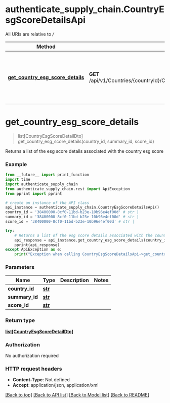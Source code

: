 # authenticate_supply_chain.CountryEsgScoreDetailsApi

All URIs are relative to */*

Method | HTTP request | Description
------------- | ------------- | -------------
[**get_country_esg_score_details**](CountryEsgScoreDetailsApi.md#get_country_esg_score_details) | **GET** /api/v1/Countries/{countryId}/CountryEsgSummaries/{summaryId}/CountryEsgScores/{scoreId}/CountryEsgScoreDetails | Returns a list of the esg score details associated with the country esg score

# **get_country_esg_score_details**
> list[CountryEsgScoreDetailDto] get_country_esg_score_details(country_id, summary_id, score_id)

Returns a list of the esg score details associated with the country esg score

### Example
```python
from __future__ import print_function
import time
import authenticate_supply_chain
from authenticate_supply_chain.rest import ApiException
from pprint import pprint

# create an instance of the API class
api_instance = authenticate_supply_chain.CountryEsgScoreDetailsApi()
country_id = '38400000-8cf0-11bd-b23e-10b96e4ef00d' # str | 
summary_id = '38400000-8cf0-11bd-b23e-10b96e4ef00d' # str | 
score_id = '38400000-8cf0-11bd-b23e-10b96e4ef00d' # str | 

try:
    # Returns a list of the esg score details associated with the country esg score
    api_response = api_instance.get_country_esg_score_details(country_id, summary_id, score_id)
    pprint(api_response)
except ApiException as e:
    print("Exception when calling CountryEsgScoreDetailsApi->get_country_esg_score_details: %s\n" % e)
```

### Parameters

Name | Type | Description  | Notes
------------- | ------------- | ------------- | -------------
 **country_id** | [**str**](.md)|  | 
 **summary_id** | [**str**](.md)|  | 
 **score_id** | [**str**](.md)|  | 

### Return type

[**list[CountryEsgScoreDetailDto]**](CountryEsgScoreDetailDto.md)

### Authorization

No authorization required

### HTTP request headers

 - **Content-Type**: Not defined
 - **Accept**: application/json, application/xml

[[Back to top]](#) [[Back to API list]](../README.md#documentation-for-api-endpoints) [[Back to Model list]](../README.md#documentation-for-models) [[Back to README]](../README.md)

